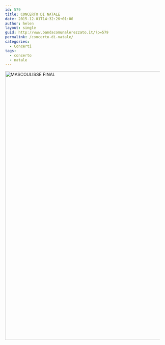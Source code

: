 ```yaml
---
id: 579
title: CONCERTO DI NATALE
date: 2015-12-01T14:32:26+01:00
author: helen
layout: single
guid: http://www.bandacomunalerezzato.it/?p=579
permalink: /concerto-di-natale/
categories:
  - Concerti
tags:
  - concerto
  - natale
---
```

[<img loading="lazy" class="aligncenter wp-image-580 size-full" src="https://i2.wp.com/www.bandacomunalerezzato.it/wp-content/uploads/2015/12/MASCOULISSE-FINAL-copia.jpg?resize=620%2C875" alt="MASCOULISSE FINAL" width="620" height="875" srcset="https://i2.wp.com/www.bandacomunalerezzato.it/wp-content/uploads/2015/12/MASCOULISSE-FINAL-copia.jpg?w=3508 3508w, https://i2.wp.com/www.bandacomunalerezzato.it/wp-content/uploads/2015/12/MASCOULISSE-FINAL-copia.jpg?resize=213%2C300 213w, https://i2.wp.com/www.bandacomunalerezzato.it/wp-content/uploads/2015/12/MASCOULISSE-FINAL-copia.jpg?resize=725%2C1024 725w, https://i2.wp.com/www.bandacomunalerezzato.it/wp-content/uploads/2015/12/MASCOULISSE-FINAL-copia.jpg?resize=119%2C168 119w, https://i2.wp.com/www.bandacomunalerezzato.it/wp-content/uploads/2015/12/MASCOULISSE-FINAL-copia.jpg?w=1240 1240w, https://i2.wp.com/www.bandacomunalerezzato.it/wp-content/uploads/2015/12/MASCOULISSE-FINAL-copia.jpg?w=1860 1860w" sizes="(max-width: 620px) 100vw, 620px" data-recalc-dims="1" />](https://i2.wp.com/www.bandacomunalerezzato.it/wp-content/uploads/2015/12/MASCOULISSE-FINAL-copia.jpg)